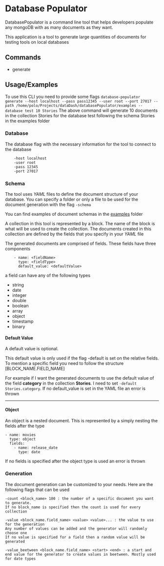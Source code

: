 # Database Populator

DatabasePopulator is a command line tool that helps developers
populate any mongoDB with as many documents as they want.

This application is a tool to generate large quantities of documents for testing tools on local databases

## Commands

- generate

## Usage/Examples

To use this CLI you need to provide some flags
`database-populator generate --host localhost --pass pass12345 --user root --port 27017 --path /home/polo/Projects/dataDash/databasePopulator/examples --database test 10 Stories`
The above command will generate 10 documents in the collection Stories for the database test following the schema Stories in the examples folder

### Database

The database flag with the necessary information for the tool to connect to the database

```
    -host localhost
    -user root
    -pass 12345
    -port 27017
```

### Schema

The tool uses _YAML_ files to define the document structure of your database.
You can specify a folder or only a file to be used for the document generation with the flag `-schema`

You can find examples of document schemas in the [examples](https://github.com/polBachelin/DatabasePopulator/tree/main/examples) folder

A collection in this tool is represented by a block. The name of the block is what will be used to create the collection. The documents created in this collection are defined by the fields that you specify in your _YAML_ file

The generated documents are comprised of fields. These fields have three components

```
    - name: <fieldName>
      type: <fieldType>
      default_value: <defaultValue>
```

a field can have any of the following types

- string
- date
- integer
- double
- boolean
- array
- object
- timestamp
- binary

#### Default Value

A default value is optional.

This default value is only used if the flag -default is set on the relative fields. To mention a specific field you need to follow the structure [BLOCK_NAME.FIELD_NAME]

For example if I want the generated documents to use the default value of the field **category** in the collection **Stories**. I need to set `-default Stories.category`. If no default_value is set in the YAML file an error is thrown

---

#### Object

An object is a nested document. This is represented by a simply nesting the fields after the type

```
- name: movies
  type: object
  fields:
    - name: release_date
      type: date
```

If no fields is specified after the object type is used an error is thrown

### Generation

The document generation can be customized to your needs. Here are the following flags that can be used

```
-count <block_name> 100 : the number of a specific document you want to generate.
If no block_name is specified then the count is used for every collection

-value <block_name.field_name> <value> <value>... : the value to use for the generation
Any number of values can be added and the generator will randomly choose one
If no value is specified for a field then a random value will be generated

-value_beetween <block_name.field_name> <start> <end> : a start and end value for the generator to create values in beetween. Mostly used for date types
```
